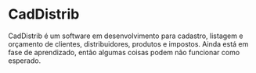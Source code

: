 # CadDistrib
 CadDistrib é um software em desenvolvimento para cadastro, listagem e orçamento de clientes, distribuidores, produtos e impostos. Ainda está em fase de aprendizado, então algumas coisas podem não funcionar como esperado.
